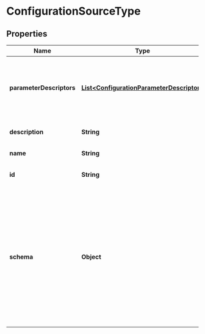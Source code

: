

# ConfigurationSourceType


## Properties

| Name | Type | Description | Notes |
|------------ | ------------- | ------------- | -------------|
|**parameterDescriptors** | [**List&lt;ConfigurationParameterDescriptor&gt;**](ConfigurationParameterDescriptor.md) | A list of configuration parameter descriptors to be passed when creating or updating a configuration instance of this type. Use this instead of schema. Omit if not used. |  [optional] |
|**description** | **String** | Optional, describes the configuration source type |  [optional] |
|**name** | **String** | The human readable name |  |
|**id** | **String** | The unique ID of the configuration source type |  |
|**schema** | **Object** | A JSON object that describes a JSON schema for parameters that the front-end needs to provide with corresponding values. The schema has to adhere to JSON schema specification (see https://json-schema.org/). Use this for complex parameter descriptions instead of parameterDescriptors. Omit if not used. |  [optional] |



